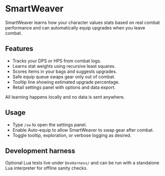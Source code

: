 # SmartWeaver

SmartWeaver learns how your character values stats based on real combat performance
and can automatically equip upgrades when you leave combat.

## Features
- Tracks your DPS or HPS from combat logs.
- Learns stat weights using recursive least squares.
- Scores items in your bags and suggests upgrades.
- Safe equip queue swaps gear only out of combat.
- Tooltip line showing estimated upgrade percentage.
- Retail settings panel with options and data export.

All learning happens locally and no data is sent anywhere.

## Usage
- Type `/sw` to open the settings panel.
- Enable Auto-equip to allow SmartWeaver to swap gear after combat.
- Toggle tooltip, exploration, or verbose logging as desired.

## Development harness
Optional Lua tests live under `DevHarness/` and can be run with a standalone Lua interpreter for offline sanity checks.
